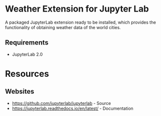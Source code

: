 # Weather Extension for Jupyter Lab

A packaged JupyterLab extension ready to be installed, which provides the functionality of obtaining weather data of the world cities.

## Requirements

* JupyterLab 2.0


# Resources

## Websites
- https://github.com/jupyterlab/jupyterlab - Source
- https://jupyterlab.readthedocs.io/en/latest/ - Documentation
